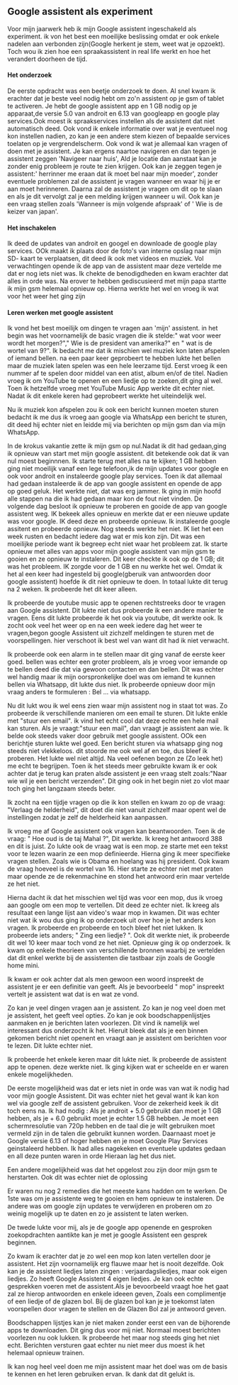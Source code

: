 ## Google assistent als experiment

Voor mijn jaarwerk heb ik mijn Google assistent ingeschakeld als experiment. ik von het best een moeilijke beslissing omdat er ook enkele nadelen aan verbonden zijn(Google herkent je stem, weet wat je opzoekt). Toch wou ik zien hoe een spraakassistent in real life werkt en hoe het verandert doorheen de tijd.

#### Het onderzoek

De eerste opdracht was een beetje onderzoek te doen. Al snel kwam ik erachter dat je beste veel nodig hebt om zo'n assistent op je gsm of tablet te activeren.
Je hebt de google assistent app en 1 GB nodig op je apparaat,de versie 5.0 van androit en 6.13 van googleapp en google play services.Ook moest ik spraakservices instellen als de assistent dat niet automatisch deed.
Ook vond ik enkele informatie over wat je eventueel nog kon instellen nadien, zo kan je een andere stem kiezen of bepaalde services toelaten op je vergrendelscherm.
Ook vond ik wat je allemaal kan vragen of doen met je assistent. Je kan ergens naartoe navigeren en dan 
tegen je assistent zeggen 'Navigeer naar huis', Ald je locatie dan aanstaat kan je zonder enig probleem je route te zien krijgen. Ook kan je zeggen tegen je assistent:' herrinner me eraan dat ik moet bel naar mijn moeder', zonder eventuele problemen zal de assistent je vragen wanneer en waar hij je er aan moet herinneren. Daarna zal de assistent je vragen om dit op te slaan en als je dit vervolgt zal je een melding krijgen wanneer u wil.
Ook kan je een vraag stellen zoals 'Wanneer is mijn volgende afspraak' of ' Wie is de keizer van japan'.


#### Het inschakelen

Ik deed de updates van androit en googel en downloade de google play services. OOk maakt ik plaats door de foto's van interne opslag naar mijn SD- kaart te verplaatsen, dit deed ik ook met videos en muziek. Vol verwachtingen opende ik de app van de assistent maar deze vertelde me dat er nog iets niet was. Ik chekte  de benodigdheden en kwam erachter dat alles in orde was. Na erover te hebben gediscusieerd met mijn papa startte ik mijn gsm helemaal opnieuw op. Hierna werkte het wel en vroeg ik wat voor het weer het ging zijn

#### Leren werken met google assistent

Ik vond het best moeilijk om dingen te vragen aan 'mijn' assistent. in het begin was het voornamelijk de basic vragen die ik stelde:" wat voor weer wordt het morgen?"," Wie is de  president van amerika?" en " wat is de wortel van 9?". Ik bedacht me dat ik mischien wel muziek kon laten afspelen of iemand bellen. na  een paar keer geprobeert te hebben lukte het bellen maar de muziek laten spelen was een hele leerzame tijd. Eerst vroeg ik een nummer af te spelen door middel van een atist, album en/of de titel. Nadien vroeg ik om YouTube te openen en een liedje op te zoeken,dit ging al wel. Toen ik hetzelfde vroeg met YouTube Music App werkte dit echter niet. Nadat ik dit enkele keren had geprobeert werkte het uiteindelijk wel.

Nu ik muziek kon afspelen zou ik ook een bericht kunnen moeten sturen bedacht ik me dus ik vroeg aan google via WhatsApp een bericht te sturen, dit deed hij echter niet en leidde mij via berichten op mijn gsm dan via mijn WhatsApp.

 In de krokus vakantie zette ik mijn gsm op nul.Nadat ik dit had gedaan,ging ik opnieuw van start met mijn google assistent. dit betekende ook dat ik van nul moest beginnnen. Ik starte terug met alles na te kijken; 1 GB hebben ging niet moeilijk vanaf een lege telefoon,ik de mijn updates voor google en ook voor androit en instaleerde google play services. Toen ik dat allemaal had gedaan instaleerde ik de app van google assistent en opende de app op goed geluk. Het werkte niet, dat was erg jammer. Ik ging in mijn hoofd alle stappen na die ik  had gedaan maar kon de fout niet vinden. 
De volgende dag besloot ik opnieuw te proberen en gooide de app van google assistent weg. IK bekeek alles opnieuw en merkte dat er een nieuwe update was voor google.  IK deed deze en probeerde opnieuw. Ik instaleerde google assitent en probeerde opnieuw. Nog steeds werkte het niet.
IK liet het een week rusten en bedacht iedere dag wat er mis kon zijn. Dit was een moeilijke periode want ik begreep echt niet waar het probleem zat. 
Ik starte opnieuw met alles van apps voor mijn google assistent van mijn gsm te gooien en ze opnieuw te instaleren. Dit keer checkte ik ook op de 1 GB; dit was het probleem. IK zorgde voor de 1 GB en nu werkte het wel. Omdat ik het al een keer had ingesteld bij google(gberuik van antwoorden door google assistent) hoefde ik dit niet opnieuw te doen. In totaal lukte dit terug na 2 weken. Ik probeerde het dit keer alleen.

Ik probeerde de youtube music app te openen rechtstreeks  door te vragen aan Google assistent. Dit lukte niet dus probeerde ik een andere manier te vragen. Eens dit lukte probeerde ik het ook via youtube, dit werkte ook.
Ik zocht ook veel het weer op en na een week iedere dag het weer te vragen,begon google Assistent uit zichzelf meldingen te sturen met de voorspellingen. hier verschoot ik best wel van want dit had ik niet verwacht.

Ik probeerde ook een alarm in te stellen maar dit ging vanaf de eerste keer goed. bellen was echter een groter probleem, als je vroeg voor iemande op te bellen deed die dat via  gewoon contacten en dan bellen. Dit was echter wel handig maar ik mijn oorspronkelijke doel was om iemand te kunnen bellen via Whatsapp, dit lukte dus niet. Ik probeerde opnieuw door mijn vraag anders te formuleren : Bel ... via whatsapp.

Nu dit lukt wou ik wel eens zien waar mijn assistent nog in staat tot was. Zo probeerde ik verschillende manieren om een email te sturen. Dit lukte enkle met "stuur een email". ik vind het echt cool dat deze echte een hele mail kan sturen. Als je vraagt:"stuur een mail", dan vraagt je assistent aan wie.
Ik belde ook steeds vaker door gebruik met google assistent. OOk een berichtje sturen lukte wel goed. Een bericht sturen via whatsapp ging nog steeds niet vlekkeloos. dit stoorde me ook wel af en toe, dus bleef ik proberen. Het lukte wel niet altijd.
Na veel oefenen begon ze (Zo leek het) me echt te begrijpen.
Toen ik het steeds meer gebruikte kwam ik er ook achter dat je terug kan praten alsde assistent je een vraag stelt zoals:"Naar wie wil je een bericht verzenden". Dit ging ook in het begin niet zo vlot maar toch ging het langzaam steeds beter.

Ik zocht na een tijdje vragen op die ik kon stellen en kwam zo op de vraag: "Verlaag de helderheid", dit doet die niet vanuit zichzelf maar opent wel de instellingen zodat je zelf de helderheid kan aanpassen.

Ik vroeg me af Google assistent ook vragen kan beantwoorden. Toen ik de vraag: " Hoe oud is de taj Mahal ?", Dit werkte. Ik kreeg het antwoord 388 en dit is juist.
Zo lukte ook de vraag wat is een mop. ze starte met een tekst voor te lezen waarin ze een mop definieerde. Hierna ging ik meer specifieke vragen stellen. Zoals wie is Obama en hoelang was hij president. Ook kwam de vraag hoeveel is de wortel van 16. Hier starte ze echter niet met praten maar opende ze de rekenmachine en stond het antwoord erin maar vertelde ze het niet.

Hierna dacht ik dat het misschien wel tijd was voor een mop, dus ik vroeg aan google om een mop te vertellen. Dit deed ze echter niet. Ik kreeg als resultaat een lange lijst aan video's waar mop in kwamen. Dit was echter niet wat ik wou dus ging ik op onderzoek uit over hoe je het anders kon vragen.
Ik probeerde en probeerde en toch bleef het niet lukken. Ik probeerde iets anders; " Zing een liedje? ". Ook dit werkte  niet, ik probeerde dit wel 10 keer maar toch vond ze het niet. Opnieuw ging ik op onderzoek. Ik kwam op enkele theorieen van verschillende bronnen waarbij ze vertelden dat dit enkel werkte bij de assistenten die tastbaar zijn zoals de Google home mini.

Ik kwam er ook achter dat als men gewoon een woord inspreekt de assistent je er een definitie van geeft. Als je bevoorbeeld " mop" inspreekt vertelt je assistent wat dat is en wat ze vond.

Zo kan je veel dingen vragen aan je assistent.
Zo kan je nog veel doen met je assistent, het geeft veel opties. Zo kan je ook boodschappenlijstjes aanmaken en je berichten laten voorlezen. Dit vind ik namelijk wel interessant dus onderzocht ik het. Hieruit bleek dat als je een binnen gekomen bericht niet openent en vraagt aan je assistent om berichten voor te lezen. Dit lukte echter niet.

Ik probeerde het enkele  keren maar dit lukte niet. Ik probeerde de assistent app te openen. deze werkte niet. Ik ging kijken wat er scheelde en er waren enkele mogelijkheden.

De eerste mogelijkheid was dat er iets niet in orde was van wat ik nodig had voor mijn google Assistent. Dit was echter niet het geval want ik kan kon wel via google zelf de assistent gebruiken. Voor de zekerheid keek ik dit toch eens na. Ik had nodig : Als je androit + 5.0  gebruikt dan moet je 1 GB hebben, als je + 6.0 gebruikt moet je echter 1.5 GB hebben. Je moet een schermresolutie van 720p hebben en  de taal die je wilt gebruiken moet vermeld zijn in de talen die gebruikt kunnen worden. Daarnaast moet je Google versie 6.13 of hoger hebben  en je moet Google Play Services geinstaleerd hebben.
Ik had alles nagekeken en eventuele updates gedaan en all deze punten waren in orde Hieraan lag het dus niet.

Een andere mogelijkheid was dat  het opgelost zou zijn door mijn gsm te herstarten. Ook dit was echter niet de oplossing

Er waren nu nog 2 remedies die het meeste kans hadden om te werken. De 1ste was om je assistente weg te gooien en hem opnieuw te instaleren. De andere was om google zijn updates te verwijderen en proberen om zo weinig mogelijk up te daten en zo je assistent te laten werken.

De twede lukte voor mij, als je de google app openende en gesproken zoekopdrachten aantikte kan je met je google Assistent een gesprek beginnen.

Zo kwam ik erachter dat je zo wel een mop kon laten vertellen door je assistent. Het zijn voornamelijk erg flauwe maar het is nooit dezelfde. Ook kan je de assistent liedjes laten zingen : verjaardagsliedjes, maar ook eigen liedjes. Zo heeft Google Assistent 4 eigen liedjes.
Je kan ook echte gesprekken voeren met de assistent.Als je bevoorbeeld vraagt hoe het gaat zal ze hierop antwoorden en enkele ideeen geven, Zoals een complimentje of een liedje of de glazen bol. Bij de glazen bol kan je je toekomst laten voorspellen door vragen te stellen en de Glazen Bol zal je antwoord geven.

Boodschappen lijstjes kan je niet maken zonder eerst een van de bijhorende apps te downloaden. Dit ging dus voor mij niet.
Normaal moest berichten voorlezen nu ook lukken. Ik probeerde het maar nog steeds ging het niet echt.
Berichten versturen gaat echter nu niet meer dus moest ik het helemaal opnieuw trainen.

Ik kan nog heel veel doen me mijn assistent maar het doel was om de basis te kennen en het leren gebruiken ervan. Ik dank dat dit gelukt is.

